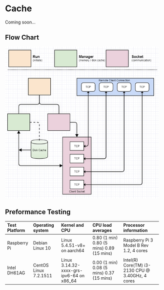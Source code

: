 # Cache

Coming soon...


## Flow Chart

![Flow Chart](https://github.com/simpliicode/Cache/blob/main/flow-chart.jpg?raw=true)

## Preformance Testing

| Test Platform | Operating system      | Kernel and CPU                           | CPU load averages                         | Processor information                            |
| :------------ | :-------------------- | :--------------------------------------- | :---------------------------------------- | :----------------------------------------------- |
| Raspberry Pi  | Debian Linux 10       | Linux 5.4.51-v8+ on aarch64              | 0.80 (1 min) 0.80 (5 mins) 0.89 (15 mins) | Raspberry Pi 3 Model B Rev 1.2, 4 cores          |
| Intel DH61AG  | CentOS Linux 7.2.1511 | Linux 3.14.32-xxxx-grs-ipv6-64 on x86_64 | 0.00 (1 min) 0.08 (5 mins) 0.37 (15 mins) | Intel(R) Core(TM) i3-2130 CPU @ 3.40GHz, 4 cores |
